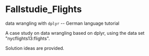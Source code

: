# Fallstudie_Flights

data wrangling with `dplyr` -- German language tutorial

A case study on data wrangling based on dplyr, using the data set "nycflights13:flights".

Solution ideas are provided.
